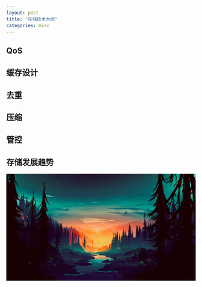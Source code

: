 ```yaml
---
layout: post
title: "存储技术大纲"
categories: misc
---
```

## QoS
## 缓存设计
## 去重 
## 压缩
## 管控
## 存储发展趋势

![Sunrise](/assets/img/sunrise-forest-river-scenery-digital-art-uhdpaper.com-8K-118.jpg "Sunrise")

